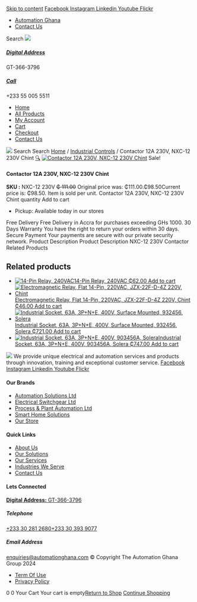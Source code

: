 [Skip to content](https://store.automationghana.com/product/contactor-12a-3p-230vac/#content)
[ Facebook ](https://www.facebook.com/automationgh/) [ Instagram ](https://www.instagram.com/automationgh/) [ Linkedin ](https://www.linkedin.com/company/the-automation-ghana-limited/) [ Youtube ](https://www.youtube.com/channel/UCurrRDUSm5oIW39VXjn1u0w) [ Flickr ](https://www.flickr.com/photos/181794037@N07/)
  * [ Automation Ghana ](https://automationghana.com)
  * [ Contact Us ](https://store.automationghana.com/contact/)


Search
[ ![](https://store.automationghana.com/wp-content/uploads/2024/04/Website-TAGG-Logo-BLUE.png) ](https://store.automationghana.com/)
[ ](https://maps.app.goo.gl/m4xeaagWCNbLk4jM6)
#####  [ Digital Address ](https://maps.app.goo.gl/m4xeaagWCNbLk4jM6)
GT-366-3796 
[ ](tel:+233550055511)
#####  [ Call ](tel:+233550055511)
+233 55 005 5511 
  * [Home](https://store.automationghana.com/)
  * [All Products](https://store.automationghana.com/shop/)
  * [My Account](https://store.automationghana.com/my-account/)
  * [Cart](https://store.automationghana.com/cart/)
  * [Checkout](https://store.automationghana.com/checkout/)
  * [Contact Us](https://store.automationghana.com/contact/)


[![](https://store.automationghana.com/wp-content/uploads/2024/04/AutomationGhana_logo_white.png)](https://store.automationghana.com)
Search
Search
[Home](https://store.automationghana.com) / [Industrial Controls](https://store.automationghana.com/product-category/industrial-controls/) / Contactor 12A 230V, NXC-12 230V Chint
[🔍](https://store.automationghana.com/product/contactor-12a-3p-230vac/)
[![Contactor 12A 230V, NXC-12 230V Chint](https://store.automationghana.com/wp-content/uploads/2021/02/Contactor.jpg)](https://store.automationghana.com/wp-content/uploads/2021/02/Contactor.jpg)
Sale!
####  Contactor 12A 230V, NXC-12 230V Chint 
**SKU :** NXC-12 230V 
~~₵ 111.00~~ Original price was: ₵111.00.₵98.50Current price is: ₵98.50.
Item is sold per unit.
Contactor 12A 230V, NXC-12 230V Chint quantity
Add to cart
  * Pickup: Available today in our stores


Free Delivery 
Free Delivery in Accra for purchases exceeding GHs 1000. 
30 Days Warranty 
You have the right to return your orders within 30 days. 
Secure Payment 
Your payments are secure with our private security network. 
Product Description
Product Description
NXC-12 230V Contactor
Related Products 
## Related products
  * [![14-Pin Relay, 240VAC](https://store.automationghana.com/wp-content/uploads/2020/04/14-Pin-Relay-MY4IN-220_240AC-S-Omron.jpg)14-Pin Relay, 240VAC ₵62.00 ](https://store.automationghana.com/product/14-pin-relay-my4in-220-240ac-s-omron/)
[Add to cart](https://store.automationghana.com/product/contactor-12a-3p-230vac/?add-to-cart=1599)
  * [![Electromagnetic Relay, Flat 14-Pin, 220VAC, JZX-22F-D-4Z 220V, Chint](https://store.automationghana.com/wp-content/uploads/2020/04/14-Pin-Relay-JZX-22F-D-4Z-12VDC-Chint-300x300.jpg)Electromagnetic Relay, Flat 14-Pin, 220VAC, JZX-22F-D-4Z 220V, Chint ₵46.00 ](https://store.automationghana.com/product/14-pin-relay-jzx-22f-d-4z-220v-chint/)
[Add to cart](https://store.automationghana.com/product/contactor-12a-3p-230vac/?add-to-cart=1596)
  * [![Industrial Socket, 63A, 3P+N+E, 400V, Surface Mounted, 932456, Solera](https://store.automationghana.com/wp-content/uploads/2020/04/932456.png)Industrial Socket, 63A, 3P+N+E, 400V, Surface Mounted, 932456, Solera ₵721.00 ](https://store.automationghana.com/product/surface-mounted-socket-932456-solera/)
[Add to cart](https://store.automationghana.com/product/contactor-12a-3p-230vac/?add-to-cart=1537)
  * [![Industrial Socket, 63A, 3P+N+E, 400V, 903456A, Solera](https://store.automationghana.com/wp-content/uploads/2020/04/903456A.png)Industrial Socket, 63A, 3P+N+E, 400V, 903456A, Solera ₵747.00 ](https://store.automationghana.com/product/industrial-socket-903456a-solera/)
[Add to cart](https://store.automationghana.com/product/contactor-12a-3p-230vac/?add-to-cart=1514)


![](https://store.automationghana.com/wp-content/uploads/2024/04/AutomationGhana_logo_white.png)
We provide unique electrical and automation services and products through innovation, training and exceptional customer service.
[ Facebook ](https://www.facebook.com/automationgh/) [ Instagram ](https://www.instagram.com/automationgh/) [ Linkedin ](https://www.linkedin.com/company/the-automation-ghana-limited/) [ Youtube ](https://www.youtube.com/channel/UCurrRDUSm5oIW39VXjn1u0w) [ Flickr ](https://www.flickr.com/photos/181794037@N07/)
#### Our Brands
  * [ Automation Solutions Ltd ](https://store.automationghana.com/product/contactor-12a-3p-230vac/)
  * [ Electrical Switchgear Ltd ](https://store.automationghana.com/product/contactor-12a-3p-230vac/)
  * [ Process & Plant Automation Ltd ](https://store.automationghana.com/product/contactor-12a-3p-230vac/)
  * [ Smart Home Solutions ](https://store.automationghana.com/product/contactor-12a-3p-230vac/)
  * [ Our Store ](https://store.automationghana.com/product/contactor-12a-3p-230vac/)


#### Quick Links
  * [ About Us ](https://store.automationghana.com/product/contactor-12a-3p-230vac/)
  * [ Our Solutions ](https://store.automationghana.com/product/contactor-12a-3p-230vac/)
  * [ Our Services ](https://store.automationghana.com/product/contactor-12a-3p-230vac/)
  * [ Industries We Serve ](https://store.automationghana.com/product/contactor-12a-3p-230vac/)
  * [ Contact Us ](https://store.automationghana.com/product/contactor-12a-3p-230vac/)


#### Lets Connected
[**Digital Address:** GT-366-3796](https://maps.app.goo.gl/m4xeaagWCNbLk4jM6)
#####  Telephone 
[ +233 30 281 2680](tel:+233302812680)[+233 30 393 9077](https://store.automationghana.com/product/contactor-12a-3p-230vac/+233303939077)
#####  Email Address 
enquiries@automationghana.com 
© Copyright The Automation Ghana Group 2024
  * [ Term Of Use ](https://store.automationghana.com/product/contactor-12a-3p-230vac/)
  * [ Privacy Policy ](https://store.automationghana.com/product/contactor-12a-3p-230vac/)


0
0
Your Cart
Your cart is empty[Return to Shop](https://store.automationghana.com/shop/)
[Continue Shopping](https://store.automationghana.com/product/contactor-12a-3p-230vac/)
